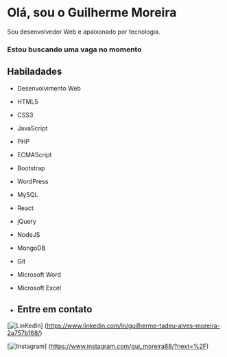 # Olá, sou o Guilherme Moreira 

Sou desenvolvedor Web e apaixonado por tecnologia.
### Estou buscando uma vaga no momento

## Habiladades
- Desenvolvimento Web
- HTML5
- CSS3
- JavaScript
- PHP
- ECMAScript
- Bootstrap
- WordPress
- MySQL
- React
- jQuery
- NodeJS
- MongoDB
- Git
- Microsoft Word
- Microsoft Excel

- ## Entre em contato
[![LinKedIn](https://img.shields.io/badge/LinkedIn-0077B5?style=for-the-badge&logo=linkedin&logoColor=white)]
(https://www.linkedin.com/in/guilherme-tadeu-alves-moreira-2a757b168/)

[![Instagram](https://img.shields.io/badge/Instagram-E4405F?style=for-the-badge&logo=instagram&logoColor=white)]
(https://www.instagram.com/gui_moreira88/?next=%2F)
